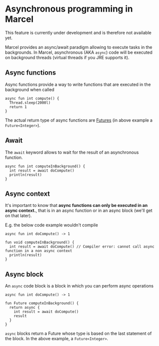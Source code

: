 #  Asynchronous programming in Marcel
This feature is currently under development and is therefore not available yet.

Marcel provides an async/await paradigm allowing to execute tasks in the backgrounds.
In Marcel, asynchronous (AKA `async`) code will be executed on background threads (virtual threads if you JRE supports it).

## Async functions
Async functions provide a way to write functions that are executed in the background when called
```marcel
async fun int compute() {
  Thread.sleep(2000l)
  return 1
}
```
The actual return type of async functions are [Futures](https://docs.oracle.com/javase/8/docs/api/java/util/concurrent/Future.html)
(in above example a `Future<Integer>`).

## Await
The `await` keyword allows to wait for the result of an asynchronous function.
```marcel
async fun int computeInBackground() {
  int result = await doCompute()
  println(result)
}
```

## Async context
It's important to know that **async functions can only be executed in an async context.**, that is in an async function or in an async block (we'll get on that later).

E.g. the below code example wouldn't compile
```marcel
async fun int doCompute() -> 1

fun void computeInBackground() {
  int result = await doCompute() // Compiler error: cannot call async function in a non async context
  println(result)
}
```

## Async block
An `async` code block is a block in which you can perform async operations
```marcel
async fun int doCompute() -> 1

fun Future computeInBackground() {
  return async {
    int result = await doCompute()
    result
  }
}
```

`async` blocks return a Future whose type is based on the last statement of the block. In the above example, a `Future<Integer>`.
